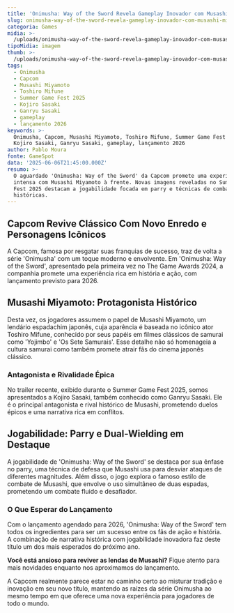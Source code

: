 ```yaml
---
title: 'Onimusha: Way of the Sword Revela Gameplay Inovador com Musashi Miyamoto'
slug: onimusha-way-of-the-sword-revela-gameplay-inovador-com-musashi-miyamoto
categoria: Games
midia: >-
  /uploads/onimusha-way-of-the-sword-revela-gameplay-inovador-com-musashi-miyamoto-thumb.png
tipoMidia: imagem
thumb: >-
  /uploads/onimusha-way-of-the-sword-revela-gameplay-inovador-com-musashi-miyamoto-thumb.png
tags:
  - Onimusha
  - Capcom
  - Musashi Miyamoto
  - Toshiro Mifune
  - Summer Game Fest 2025
  - Kojiro Sasaki
  - Ganryu Sasaki
  - gameplay
  - lançamento 2026
keywords: >-
  Onimusha, Capcom, Musashi Miyamoto, Toshiro Mifune, Summer Game Fest 2025,
  Kojiro Sasaki, Ganryu Sasaki, gameplay, lançamento 2026
author: Pablo Moura
fonte: GameSpot
data: '2025-06-06T21:45:00.000Z'
resumo: >-
  O aguardado 'Onimusha: Way of the Sword' da Capcom promete uma experiência
  intensa com Musashi Miyamoto à frente. Novas imagens reveladas no Summer Game
  Fest 2025 destacam a jogabilidade focada em parry e técnicas de combate
  históricas.
---
```


## Capcom Revive Clássico Com Novo Enredo e Personagens Icônicos

A Capcom, famosa por resgatar suas franquias de sucesso, traz de volta a série 'Onimusha' com um toque moderno e envolvente. Em 'Onimusha: Way of the Sword', apresentado pela primeira vez no The Game Awards 2024, a companhia promete uma experiência rica em história e ação, com lançamento previsto para 2026.

## Musashi Miyamoto: Protagonista Histórico

Desta vez, os jogadores assumem o papel de Musashi Miyamoto, um lendário espadachim japonês, cuja aparência é baseada no icônico ator Toshiro Mifune, conhecido por seus papéis em filmes clássicos de samurai como 'Yojimbo' e 'Os Sete Samurais'. Esse detalhe não só homenageia a cultura samurai como também promete atrair fãs do cinema japonês clássico.

### Antagonista e Rivalidade Épica

No trailer recente, exibido durante o Summer Game Fest 2025, somos apresentados a Kojiro Sasaki, também conhecido como Ganryu Sasaki. Ele é o principal antagonista e rival histórico de Musashi, prometendo duelos épicos e uma narrativa rica em conflitos.

## Jogabilidade: Parry e Dual-Wielding em Destaque

A jogabilidade de 'Onimusha: Way of the Sword' se destaca por sua ênfase no parry, uma técnica de defesa que Musashi usa para desviar ataques de diferentes magnitudes. Além disso, o jogo explora o famoso estilo de combate de Musashi, que envolve o uso simultâneo de duas espadas, prometendo um combate fluido e desafiador.

### O Que Esperar do Lançamento

Com o lançamento agendado para 2026, 'Onimusha: Way of the Sword' tem todos os ingredientes para ser um sucesso entre os fãs de ação e história. A combinação de narrativa histórica com jogabilidade inovadora faz deste título um dos mais esperados do próximo ano.

**Você está ansioso para reviver as lendas de Musashi?** Fique atento para mais novidades enquanto nos aproximamos do lançamento.

A Capcom realmente parece estar no caminho certo ao misturar tradição e inovação em seu novo título, mantendo as raízes da série Onimusha ao mesmo tempo em que oferece uma nova experiência para jogadores de todo o mundo.
